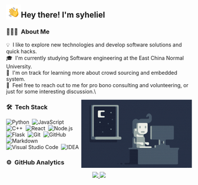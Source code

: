 <img alt="Night Coding" src="./assets/Hand%20Wave.gif" width='40' align="left"/><h2>Hey there! I'm syheliel </h2>

<!-- ## 👋 &nbsp;Hey there! I'm syheliel -->

### 👨🏻‍💻 &nbsp;About Me

💡 &nbsp;I like to explore new technologies and develop software solutions and quick hacks.\
🎓 &nbsp;I'm currently studying Software engineering at the East China Normal University.\
🌱 &nbsp;I'm on track for learning more about crowd sourcing and embedded system.\
💬 &nbsp;Feel free to reach out to me for pro bono consulting and volunteering, or just for some interesting discussion.\

<img alt="Night Coding" src="https://raw.githubusercontent.com/syheliel/syheliel/master/assets/Night-Coding.gif" align="right"/>

### 🛠 &nbsp;Tech Stack

![Python](https://img.shields.io/badge/-Python-05122A?style=flat&logo=python)&nbsp;
![JavaScript](https://img.shields.io/badge/-JavaScript-05122A?style=flat&logo=javascript)&nbsp;
![C++](https://img.shields.io/badge/-C++-05122A?style=flat&logo=C%2B%2B&logoColor=00599C)&nbsp;
![React](https://img.shields.io/badge/-React-05122A?style=flat&logo=react)&nbsp;
![Node.js](https://img.shields.io/badge/-Node.js-05122A?style=flat&logo=node.js)&nbsp;
![Flask](https://img.shields.io/badge/-Flask-05122A?style=flat&logo=flask)&nbsp;
![Git](https://img.shields.io/badge/-Git-05122A?style=flat&logo=git)&nbsp;
![GitHub](https://img.shields.io/badge/-GitHub-05122A?style=flat&logo=github)&nbsp;
![Markdown](https://img.shields.io/badge/-Markdown-05122A?style=flat&logo=markdown)
![Visual Studio Code](https://img.shields.io/badge/IDE-Visual%20Studio%20Code-05122A?style=flat&logo=visual-studio-code&logoColor=007ACC)&nbsp;
![IDEA](https://img.shields.io/badge/IDE-Jetbrains-black?style=flat&logo=Jetbrains)&nbsp;


### ⚙️ &nbsp;GitHub Analytics

<p align="center">
<a href="https://github.com/syheliel">
  <img height="180em" src="https://github-readme-stats-eight-theta.vercel.app/api?username=syheliel&show_icons=true&theme=algolia&include_all_commits=true&count_private=true"/>
  <img height="180em" src="https://github-readme-stats-eight-theta.vercel.app/api/top-langs/?username=syheliel&layout=compact&langs_count=8&theme=algolia"/>
</a>
</p>
